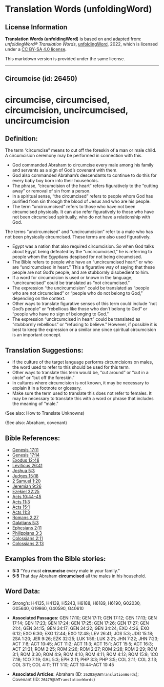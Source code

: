 # Translation Words (unfoldingWord)

## License Information

**Translation Words (unfoldingWord)** is based on and adapted from: _unfoldingWord® Translation Words_, [unfoldingWord](https://unfoldingword.org/utw), 2022, which is licensed under a [CC BY-SA 4.0 license](https://creativecommons.org/licenses/by-sa/4.0/legalcode.en).

This markdown version is provided under the same license.



--------------------------------

## Circumcise (id: 26450)

circumcise, circumcised, circumcision, uncircumcised, uncircumcision
====================================================================

Definition:
-----------

The term “circumcise” means to cut off the foreskin of a man or male child. A circumcision ceremony may be performed in connection with this.

* God commanded Abraham to circumcise every male among his family and servants as a sign of God’s covenant with them.
* God also commanded Abraham’s descendants to continue to do this for every baby boy born into their households.
* The phrase, “circumcision of the heart” refers figuratively to the “cutting away” or removal of sin from a person.
* In a spiritual sense, “the circumcised” refers to people whom God has purified from sin through the blood of Jesus and who are his people.
* The term “uncircumcised” refers to those who have not been circumcised physically. It can also refer figuratively to those who have not been circumcised spiritually, who do not have a relationship with God.

The terms “uncircumcised” and “uncircumcision” refer to a male who has not been physically circumcised. These terms are also used figuratively.

* Egypt was a nation that also required circumcision. So when God talks about Egypt being defeated by the “uncircumcised,” he is referring to people whom the Egyptians despised for not being circumcised.
* The Bible refers to people who have an “uncircumcised heart” or who are “uncircumcised in heart.” This a figurative way of saying that these people are not God’s people, and are stubbornly disobedient to him.
* If a word for circumcision is used or known in the language, “uncircumcised” could be translated as “not circumcised.”
* The expression “the uncircumcision” could be translated as “people who are not circumcised” or “people who do not belong to God,” depending on the context.
* Other ways to translate figurative senses of this term could include “not God’s people” or “rebellious like those who don’t belong to God” or “people who have no sign of belonging to God.”
* The expression “uncircumcised in heart” could be translated as “stubbornly rebellious” or “refusing to believe.” However, if possible it is best to keep the expression or a similar one since spiritual circumcision is an important concept.

Translation Suggestions:
------------------------

* If the culture of the target language performs circumcisions on males, the word used to refer to this should be used for this term.
* Other ways to translate this term would be, “cut around” or “cut in a circle” or “cut off the foreskin.”
* In cultures where circumcision is not known, it may be necessary to explain it in a footnote or glossary.
* Make sure the term used to translate this does not refer to females. It may be necessary to translate this with a word or phrase that includes the meaning of “male.”

(See also: How to Translate Unknowns)

(See also: Abraham, covenant)

Bible References:
-----------------

* [Genesis 17:11](https://ref.ly/Gen17:11)
* [Genesis 17:14](https://ref.ly/Gen17:14)
* [Exodus 12:48](https://ref.ly/Exod12:48)
* [Leviticus 26:41](https://ref.ly/Lev26:41)
* [Joshua 5:3](https://ref.ly/Josh5:3)
* [Judges 15:18](https://ref.ly/Judg15:18)
* [2 Samuel 1:20](https://ref.ly/2Sam1:20)
* [Jeremiah 9:26](https://ref.ly/Jer9:26)
* [Ezekiel 32:25](https://ref.ly/Ezek32:25)
* [Acts 10:44–45](https://ref.ly/Acts10:44-Acts10:45)
* [Acts 11:3](https://ref.ly/Acts11:3)
* [Acts 15:1](https://ref.ly/Acts15:1)
* [Acts 11:3](https://ref.ly/Acts11:3)
* [Romans 2:27](https://ref.ly/Rom2:27)
* [Galatians 5:3](https://ref.ly/Gal5:3)
* [Ephesians 2:11](https://ref.ly/Eph2:11)
* [Philippians 3:3](https://ref.ly/Phil3:3)
* [Colossians 2:11](https://ref.ly/Col2:11)
* [Colossians 2:13](https://ref.ly/Col2:13)

Examples from the Bible stories:
--------------------------------

* **5:3** “You must **circumcise** every male in your family.”
* **5:5** That day Abraham **circumcised** all the males in his household.

Word Data:
----------

* Strong’s: H4135, H4139, H5243, H6188, H6189, H6190, G02030, G05640, G19860, G40590, G40610

* **Associated Passages:** GEN 17:10; GEN 17:11; GEN 17:12; GEN 17:13; GEN 17:14; GEN 17:23; GEN 17:24; GEN 17:25; GEN 17:26; GEN 17:27; GEN 21:4; GEN 34:15; GEN 34:17; GEN 34:22; GEN 34:24; EXO 4:26; EXO 6:12; EXO 6:30; EXO 12:44; EXO 12:48; LEV 26:41; JOS 5:3; JDG 15:18; 2SA 1:20; JER 9:26; EZK 32:25; LUK 1:59; LUK 2:21; JHN 7:22; JHN 7:23; ACT 7:8; ACT 10:45; ACT 11:2; ACT 11:3; ACT 15:1; ACT 15:5; ACT 16:3; ACT 21:21; ROM 2:25; ROM 2:26; ROM 2:27; ROM 2:28; ROM 2:29; ROM 3:1; ROM 3:30; ROM 4:9; ROM 4:10; ROM 4:11; ROM 4:12; ROM 15:8; 1CO 7:18; 1CO 7:19; GAL 5:3; EPH 2:11; PHP 3:3; PHP 3:5; COL 2:11; COL 2:13; COL 3:11; COL 4:11; TIT 1:10; ACT 10:44–ACT 10:45
* **Associated Articles:** Abraham (ID: `26282@UWTranslationWords`); Covenant (ID: `26479@UWTranslationWords`)

